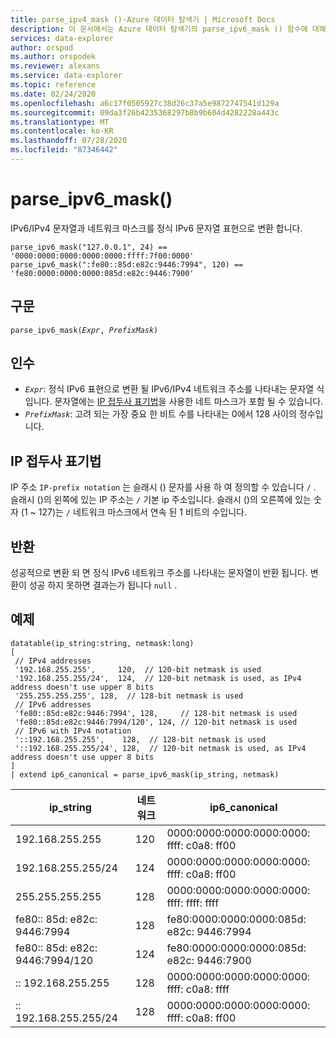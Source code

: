 ```yaml
---
title: parse_ipv4_mask ()-Azure 데이터 탐색기 | Microsoft Docs
description: 이 문서에서는 Azure 데이터 탐색기의 parse_ipv6_mask () 함수에 대해 설명 합니다.
services: data-explorer
author: orspod
ms.author: orspodek
ms.reviewer: alexans
ms.service: data-explorer
ms.topic: reference
ms.date: 02/24/2020
ms.openlocfilehash: a6c17f0505927c38d26c37a5e9872747541d129a
ms.sourcegitcommit: 09da3f26b4235368297b8b9b604d4282228a443c
ms.translationtype: MT
ms.contentlocale: ko-KR
ms.lasthandoff: 07/28/2020
ms.locfileid: "87346442"
---
```

# <a name="parse_ipv6_mask"></a>parse_ipv6_mask()
 
IPv6/IPv4 문자열과 네트워크 마스크를 정식 IPv6 문자열 표현으로 변환 합니다.

```kusto
parse_ipv6_mask("127.0.0.1", 24) == '0000:0000:0000:0000:0000:ffff:7f00:0000'
parse_ipv6_mask(":fe80::85d:e82c:9446:7994", 120) == 'fe80:0000:0000:0000:085d:e82c:9446:7900'
```

## <a name="syntax"></a>구문

`parse_ipv6_mask(`*`Expr`*`, `*`PrefixMask`*`)`

## <a name="arguments"></a>인수

* *`Expr`*: 정식 IPv6 표현으로 변환 될 IPv6/IPv4 네트워크 주소를 나타내는 문자열 식입니다. 문자열에는 [IP 접두사 표기법](#ip-prefix-notation)을 사용한 네트 마스크가 포함 될 수 있습니다.
* *`PrefixMask`*: 고려 되는 가장 중요 한 비트 수를 나타내는 0에서 128 사이의 정수입니다.

## <a name="ip-prefix-notation"></a>IP 접두사 표기법

IP 주소 `IP-prefix notation` 는 슬래시 () 문자를 사용 하 여 정의할 수 있습니다 `/` .
슬래시 ()의 왼쪽에 있는 IP 주소는 `/` 기본 ip 주소입니다. 슬래시 ()의 오른쪽에 있는 숫자 (1 ~ 127)는 `/` 네트워크 마스크에서 연속 된 1 비트의 수입니다.

## <a name="returns"></a>반환

성공적으로 변환 되 면 정식 IPv6 네트워크 주소를 나타내는 문자열이 반환 됩니다.
변환이 성공 하지 못하면 결과는가 됩니다 `null` .

## <a name="example"></a>예제

<!-- csl: https://help.kusto.windows.net/Samples -->
```kusto
datatable(ip_string:string, netmask:long)
[
 // IPv4 addresses
 '192.168.255.255',     120,  // 120-bit netmask is used
 '192.168.255.255/24',  124,  // 120-bit netmask is used, as IPv4 address doesn't use upper 8 bits
 '255.255.255.255', 128,  // 128-bit netmask is used
 // IPv6 addresses
 'fe80::85d:e82c:9446:7994', 128,     // 128-bit netmask is used
 'fe80::85d:e82c:9446:7994/120', 124, // 120-bit netmask is used
 // IPv6 with IPv4 notation
 '::192.168.255.255',    128,  // 128-bit netmask is used
 '::192.168.255.255/24', 128,  // 120-bit netmask is used, as IPv4 address doesn't use upper 8 bits
]
| extend ip6_canonical = parse_ipv6_mask(ip_string, netmask)
```

|ip_string|네트워크|ip6_canonical|
|---|---|---|
|192.168.255.255|120|0000:0000:0000:0000:0000: ffff: c0a8: ff00|
|192.168.255.255/24|124|0000:0000:0000:0000:0000: ffff: c0a8: ff00|
|255.255.255.255|128|0000:0000:0000:0000:0000: ffff: ffff: ffff|
|fe80:: 85d: e82c: 9446:7994|128|fe80:0000:0000:0000:085d: e82c: 9446:7994|
|fe80:: 85d: e82c: 9446:7994/120|124|fe80:0000:0000:0000:085d: e82c: 9446:7900|
|:: 192.168.255.255|128|0000:0000:0000:0000:0000: ffff: c0a8: ffff|
|:: 192.168.255.255/24|128|0000:0000:0000:0000:0000: ffff: c0a8: ff00|

